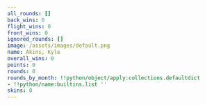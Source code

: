 ```yaml
---
all_rounds: []
back_wins: 0
flight_wins: 0
front_wins: 0
ignored_rounds: []
image: /assets/images/default.png
name: Akins, Kyle
overall_wins: 0
points: 0
rounds: 0
rounds_by_month: !!python/object/apply:collections.defaultdict
- !!python/name:builtins.list ''
skins: 0
---
```

